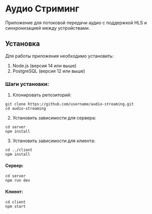 # Аудио Стриминг

Приложение для потоковой передачи аудио с поддержкой HLS и синхронизацией между устройствами.

## Установка

Для работы приложения необходимо установить:

1. Node.js (версия 14 или выше)
2. PostgreSQL (версия 12 или выше)

### Шаги установки:

1. Клонировать репозиторий:
```
git clone https://github.com/username/audio-streaming.git
cd audio-streaming
```

2. Установить зависимости для сервера:
```
cd server
npm install
```

3. Установить зависимости для клиента:
```
cd ../client
npm install
```


#### Сервер:
```
cd server
npm run dev
```

#### Клиент:
```
cd client
npm start
```
